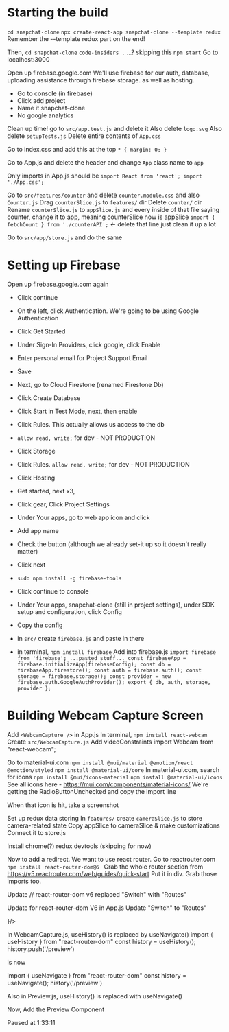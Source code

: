 # Starting the build
`cd snapchat-clone`
`npx create-react-app snapchat-clone --template redux`
Remember the --template redux part on the end!

Then, `cd snapchat-clone`
`code-insiders .` ...?  skipping this
`npm start`
Go to localhost:3000


Open up firebase.google.com
We'll use firebase for our auth, database, uploading assistance through firebase storage. as well as hosting.
- Go to console (in firebase)
- Click add project
- Name it snapchat-clone
- No google analytics


Clean up time!
go to `src/app.test.js` and delete it
Also delete `logo.svg`
Also delete `setupTests.js`
Delete entire contents of `App.css`

Go to index.css and add this at the top
`* {
  margin: 0;
}`

Go to App.js and delete the header and change `App` class name to `app`

Only imports in App.js should be
`import React from 'react';
import './App.css';`

Go to `src/features/counter` and delete `counter.module.css` and also `Counter.js`
Drag `counterSlice.js` to `features/` dir
Delete `counter/` dir
Rename `counterSlice.js` to `appSlice.js` and every inside of that file saying counter, change it to app, meaning counterSlice now is appSlice
`import { fetchCount } from './counterAPI';` <- delete that line
just clean it up a lot

Go to `src/app/store.js` and do the same

# Setting up Firebase
Open up firebase.google.com again
- Click continue
- On the left, click Authentication. We're going to be using Google Authentication
- Click Get Started
- Under Sign-In Providers, click google, click Enable
- Enter personal email for Project Support Email
- Save

- Next, go to Cloud Firestone (renamed Firestone Db)
- Click Create Database
- Click Start in Test Mode, next, then enable
- Click Rules. This actually allows us access to the db
- `allow read, write;` for dev - NOT PRODUCTION

- Click Storage
- Click Rules. `allow read, write;` for dev - NOT PRODUCTION

- Click Hosting
- Get started, next x3,

- Click gear, Click Project Settings
- Under Your apps, go to web app icon and click
- Add app name
- Check the button (although we already set-it up so it doesn't really matter)
- Click next
- `sudo npm install -g firebase-tools`
- Click continue to console
- Under Your apps, snapchat-clone (still in project settings), under SDK setup and configuration, click Config
- Copy the config
- in `src/` create `firebase.js` and paste in there
- in terminal, `npm install firebase`
Add into firebase.js
`import firebase from 'firebase';
...pasted stuff...
const firebaseApp = firebase.initializeApp(firebaseConfig);
const db = firebaseApp.firestore();
const auth = firebase.auth();
const storage = firebase.storage();
const provider = new firebase.auth.GoogleAuthProvider();
export { db, auth, storage, provider };`

# Building Webcam Capture Screen
Add `<WebcamCapture />` in App.js
In terminal, `npm install react-webcam`
Create `src/WebcamCapture.js`
Add videoConstraints
import Webcam from "react-webcam";

Go to material-ui.com
`npm install @mui/material @emotion/react @emotion/styled`
`npm install @material-ui/core`
In material-ui.com, search for icons
`npm install @mui/icons-material`
`npm install @material-ui/icons`
See all icons here - https://mui.com/components/material-icons/
We're getting the RadioButtonUnchecked and copy the import line

When that icon is hit, take a screenshot

Set up redux data storing
In `features/` create `cameraSlice.js` to store camera-related state
Copy appSlice to cameraSlice & make customizations
Connect it to store.js

Install chrome(?) redux devtools (skipping for now)

Now to add a redirect. We want to use react router.
Go to reactrouter.com
`npm install react-router-dom@6
`
Grab the whole router section from https://v5.reactrouter.com/web/guides/quick-start
Put it in div. Grab those imports too.

Update  // react-router-dom v6 replaced "Switch" with "Routes"

Update for react-router-dom V6 in App.js
Update "Switch" to "Routes"

<div className='app__body'>
  <Routes>
    <Route exact path="/" element={<WebcamCapture />}/>
  </Routes>
</div>

In WebcamCapture.js, useHistory() is replaced by useNavigate()
import { useHistory } from "react-router-dom"
const history = useHistory();
history.push('/preview')

is now

import { useNavigate } from "react-router-dom"
const history = useNavigate();
history('/preview')


Also in Preview.js, useHistory() is replaced with useNavigate()



Now, Add the Preview Component

Paused at 1:33:11
